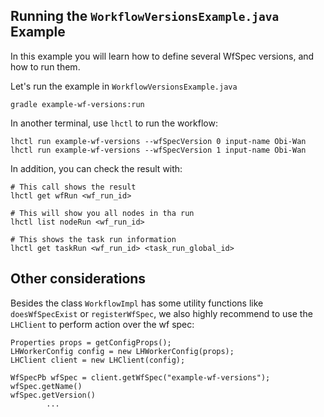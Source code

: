 ## Running the `WorkflowVersionsExample.java` Example

In this example you will learn how to define several WfSpec versions, and
how to run them.

Let's run the example in `WorkflowVersionsExample.java`

```
gradle example-wf-versions:run
```

In another terminal, use `lhctl` to run the workflow:

```
lhctl run example-wf-versions --wfSpecVersion 0 input-name Obi-Wan
lhctl run example-wf-versions --wfSpecVersion 1 input-name Obi-Wan
```

In addition, you can check the result with:

```
# This call shows the result
lhctl get wfRun <wf_run_id>

# This will show you all nodes in tha run
lhctl list nodeRun <wf_run_id>

# This shows the task run information
lhctl get taskRun <wf_run_id> <task_run_global_id>
```

## Other considerations

Besides the class `WorkflowImpl` has some utility functions like `doesWfSpecExist` or `registerWfSpec`,
we also highly recommend to use the `LHClient` to perform action over the wf spec:

```
Properties props = getConfigProps();
LHWorkerConfig config = new LHWorkerConfig(props);
LHClient client = new LHClient(config);

WfSpecPb wfSpec = client.getWfSpec("example-wf-versions");
wfSpec.getName()
wfSpec.getVersion()
        ...
```

